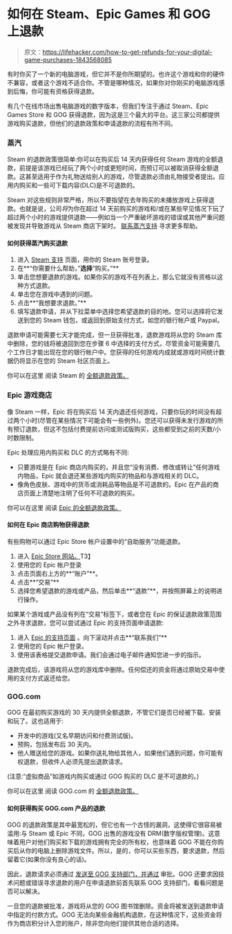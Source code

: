 # 如何在 Steam、Epic Games 和 GOG 上退款

> 原文：<https://lifehacker.com/how-to-get-refunds-for-your-digital-game-purchases-1843568085>

有时你买了一个新的电脑游戏，但它并不是你所期望的。也许这个游戏和你的硬件不兼容，或者这个游戏不适合你。不管是哪种情况，如果你对你刚买的电脑游戏感到后悔，你可能有资格获得退款。



有几个在线市场出售电脑游戏的数字版本，但我们专注于通过 Steam、Epic Games Store 和 GOG 获得退款，因为这是三个最大的平台。这三家公司都提供游戏购买退款，但他们的退款政策和申请退款的流程有所不同。

### 蒸汽

Steam 的退款政策很简单:你可以在购买后 14 天内获得任何 Steam 游戏的全额退款，前提是该游戏已经玩了两个小时或更短时间，而预订可以被取消获得全额退款。这甚至适用于作为礼物送给别人的游戏，尽管退款必须由礼物接受者提出。应用内购买和一些可下载内容(DLC)是不可退款的。

Steam 对这些规则非常严格，所以不要指望在去年购买的未播放游戏上获得退款。也就是说，公司*将*为你在超过 14 天前购买的游戏和/或在某些罕见情况下玩了超过两个小时的游戏提供退款——例如当一个严重破坏游戏的错误或其他严重问题被发现并导致游戏从 Steam 商店下架时。 [联系蒸汽支持](http://help.steampowered.com/) 寻求更多帮助。

#### **如何获得蒸汽购买退款**

1.  进入 [Steam 支持](http://help.steampowered.com) 页面，用你的 Steam 账号登录。
2.  在**“你需要什么帮助，”**选择**“购买。”**
3.  单击您想要退款的游戏。如果你买的游戏不在列表上，那么它就没有资格以这种方式退款。
4.  单击您在游戏中遇到的问题。
5.  点击**“我想要求退款。”**
6.  填写退款申请，并从下拉菜单中选择您希望退款的目的地。您可以选择将它发送到您的 Steam 钱包，或返回到原始支付方式，如您的银行帐户或 Paypal。

退款申请可能需要七天才能完成，但一旦获得批准，退款游戏将从您的 Steam 库中删除，您的钱将被退回到您在步骤 6 中选择的支付方式，尽管资金可能需要几个工作日才能出现在您的银行帐户中。您获得的任何游戏内成就或游戏时间统计数据仍将显示在您的 Steam 社区页面上。

你可以在这里 阅读 Steam 的 [全额退款政策。](https://support.steampowered.com/kb_article.php?ref=4873-QOSK-5126)

### Epic 游戏商店

像 Steam 一样，Epic 将在购买后 14 天内退还任何游戏，只要你玩的时间没有超过两个小时(尽管在某些情况下可能会有一些例外)。您还可以获得未发行游戏的所有预订退款，但这不包括付费提前访问或测试版购买，这些都受到之前的天数/小时数限制。

Epic 处理应用内购买和 DLC 的方式略有不同:

*   只要游戏是在 Epic 商店内购买的，并且您“没有消费、修改或转让”任何游戏内物品，Epic 就会退还某些游戏内购买的物品和与游戏相关的 DLC。
*   像角色皮肤、游戏中的货币或消耗品等物品是不可退款的。Epic 在产品的商店页面上清楚地注明了任何不可退款的购买。

你可以在这里 阅读 [Epic 的全额退款政策。](https://www.epicgames.com/site/en-US/store-refund-policy)

#### **如何在 Epic 商店购物获得退款**

有些购物可以通过 Epic Store 帐户设置中的“自助服务”功能退款。

1.  进入 [Epic Store 网站。](https://www.epicgames.com/store/en-US/)T3】
2.  使用您的 Epic 帐户登录
3.  点击页面右上方的**“账户”**。
4.  点击**“交易”**
5.  选择您希望退款的游戏或产品，然后单击**“退款”**，并按照屏幕上的说明进行操作。

如果某个游戏或产品没有列在“交易”标签下，或者您在 Epic 的保证退款政策范围之外寻求退款，您可以尝试通过 Epic 的支持页面申请退款:

1.  进入 [Epic 的支持页面](https://www.epicgames.com/help/epic-games-store-c73) 。向下滚动并点击**“联系我们”**
2.  使用您的 Epic 帐户登录。
3.  使用该表格提交退款申请。我们会通过电子邮件通知您进一步的指示。

退款完成后，该游戏将从您的游戏库中删除。任何偿还的资金将通过原始交易中使用的支付方式返还给您。

### GOG.com

GOG 在最初购买游戏的 30 天内提供全额退款，不管它们是否已经被下载、安装和玩了。这也适用于:

*   开发中的游戏(又名早期访问和付费测试版)。
*   预购，包括发布后 30 天内。
*   他人赠送给您的游戏。如果你送礼物给其他人，如果他们遇到问题，你可能有权退款，但收件人必须先提出退款请求。

(注意:“虚拟商品”如游戏内购买或通过 GOG 购买的 DLC 是不可退款的。)

你可以在这里 阅读 GOG.com 的 [全额退款政策。](https://support.gog.com/hc/en-us/articles/115000487189-GOG-COM-Money-Back-Guarantee-Policy?product=gog)

#### **如何获得购买 GOG.com 产品的退款**

GOG 的退款政策是其中最宽松的，但它也有一个古怪的漏洞，这使得它很容易被滥用:与 Steam 或 Epic 不同，GOG 出售的游戏没有 DRM(数字版权管理)。这意味着用户对他们购买和下载的游戏拥有完全的所有权，也意味着 GOG 不能在你购买后从你的电脑上删除游戏文件。所以，是的，你可以买些东西，要求退款，然后留着它(如果你没有良心的话)。

因此，退款请求必须通过 [发送至 GOG 支持部门，并通过](https://support.gog.com/hc/en-us/requests/new?form=orders&product=gog) 审批。GOG 还要求因技术问题或错误寻求退款的用户在申请退款前首先联系 GOG 支持部门，看看问题是否可以解决。

一旦您的退款被批准，游戏将从您的 GOG 图书馆删除。资金将被发送到退款申请中指定的付款方式。GOG 无法向某些金融机构退款，在这种情况下，这些资金将作为商店积分计入您的账户，除非您向他们提供其他合适的选择。